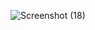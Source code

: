 

![Screenshot (18)](https://github.com/ashokreddy1999/virtualR/assets/165416550/de5d5718-b56d-4036-9f62-ff2e8e636bae)

